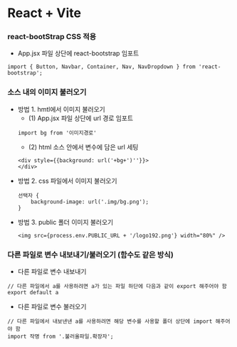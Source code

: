 # React + Vite

### react-bootStrap CSS 적용 
- App.jsx 파일 상단에 react-bootstrap 임포트 
```
import { Button, Navbar, Container, Nav, NavDropdown } from 'react-bootstrap';
```

### 소스 내의 이미지 불러오기 

- 방법 1. hmtl에서 이미지 불러오기 
    - (1) App.jsx 파일 상단에 url 경로 임포트   
    ```
    import bg from '이미지경로'
    ```
    - (2) html 소스 안에서 변수에 담은 url 세팅
    ```
    <div style={{background: url('+bg+')''}}>
    </div>
    ```
- 방법 2. css 파일에서 이미지 불러오기 
    ```
    선택자 {
        background-image: url('.img/bg.png');    
    }
    ```
- 방법 3. public 폴더 이미지 불러오기 
    ```
    <img src={process.env.PUBLIC_URL + '/logo192.png'} width="80%" />
    ```


### 다른 파일로 변수 내보내기/불러오기 (함수도 같은 방식)
- 다른 파일로 변수 내보내기 
```
// 다른 파일에서 a를 사용하려면 a가 있는 파일 하단에 다음과 같이 export 해주어야 함 
export default a
```
- 다른 파일로 변수 불러오기 
```
// 다른 파일에서 내보낸낸 a를 사용하려면 해당 변수를 사용할 폴더 상단에 import 해주어야 함 
import 작명 from '.불러올파일.확장자';
```